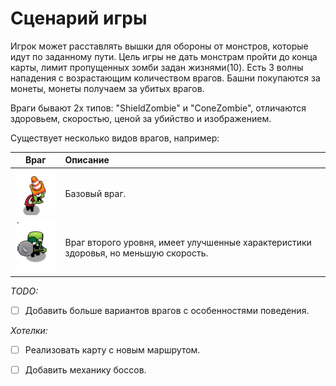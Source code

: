 # Сценарий игры <!-- omit in toc -->

Игрок может расставлять вышки для обороны от монстров, которые идут по заданному пути.
Цель игры не дать монстрам пройти до конца карты, лимит пропущенных зомби задан жизнями(10).
Eсть 3 волны нападения с возрастающим количеством врагов.
Башни покупаются за монеты, монеты получаем за убитых врагов.

Враги бывают 2х типов: "ShieldZombie" и "ConeZombie",
отличаются здоровьем, скоростью, ценой за убийство и изображением.

Существует несколько видов врагов, например:

|                 Враг                  | Описание                                                                            |
|:-------------------------------------:|:------------------------------------------------------------------------------------|
|  ![enemy_1](scenario/conezombie.png)  | Базовый враг.                                                                       |
|  ![enemy_2](scenario/shieldsolo.png)  | Враг второго уровня, имеет улучшенные характеристики здоровья, но меньшую скорость. |

_TODO:_

- [ ] Добавить больше вариантов врагов с особенностями поведения.

_Хотелки:_

- [ ] Реализовать карту с новым маршрутом.
- [ ] Добавить механику боссов.

